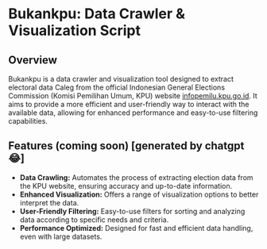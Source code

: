 # Bukankpu: Data Crawler & Visualization Script

## Overview

Bukankpu is a data crawler and visualization tool designed to extract electoral data Caleg from the official Indonesian General Elections Commission (Komisi Pemilihan Umum, KPU) website [infopemilu.kpu.go.id](https://infopemilu.kpu.go.id/). It aims to provide a more efficient and user-friendly way to interact with the available data, allowing for enhanced performance and easy-to-use filtering capabilities.

## Features (coming soon) [generated by chatgpt 😂]

- **Data Crawling:** Automates the process of extracting election data from the KPU website, ensuring accuracy and up-to-date information.
- **Enhanced Visualization:** Offers a range of visualization options to better interpret the data.
- **User-Friendly Filtering:** Easy-to-use filters for sorting and analyzing data according to specific needs and criteria.
- **Performance Optimized:** Designed for fast and efficient data handling, even with large datasets.
